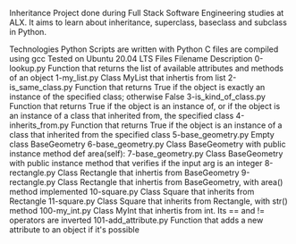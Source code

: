 Inheritance
Project done during Full Stack Software Engineering studies at ALX. It aims to learn about inheritance, superclass, baseclass and subclass in Python.

Technologies
Python Scripts are written with Python
C files are compiled using gcc
Tested on Ubuntu 20.04 LTS
Files
Filename	Description
0-lookup.py	Function that returns the list of available attributes and methods of an object
1-my_list.py	Class MyList that inhertis from list
2-is_same_class.py    Function that returns True if the object is exactly an instance of the specified class; otherwise False
3-is_kind_of_class.py Function that returns True if the object is an instance of, or if the object is an instance of a class that inherited from, the specified class
4-inherits_from.py    Function that returns True if the object is an instance of a class that inherited from the specified class
5-base_geometry.py    Empty class BaseGeometry
6-base_geometry.py    Class BaseGeometry with public instance method def area(self):
7-base_geometry.py    Class BaseGeometry with public instance method that verifies if the input arg is an integer
8-rectangle.py	      Class Rectangle that inhertis from BaseGeometry
9-rectangle.py	      Class Rectangle that inhertis from BaseGeometry, with area() method implemented
10-square.py	      Class Square that inherits from Rectangle
11-square.py	      Class Square that inherits from Rectangle, with str() method
100-my_int.py	      Class MyInt that inhertis from int. Its == and != operators are inverted
101-add_attribute.py  Function that adds a new attribute to an object if it's possible
